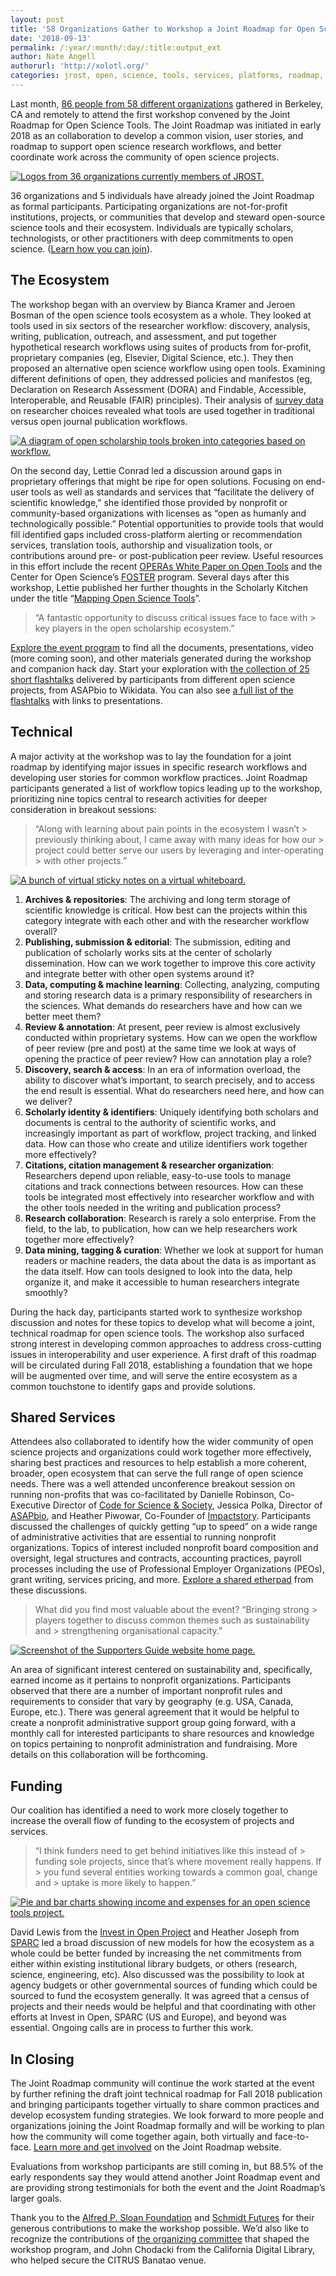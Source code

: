 ```yaml
---
layout: post
title: '58 Organizations Gather to Workshop a Joint Roadmap for Open Science Tools'
date: '2018-09-13'
permalink: /:year/:month/:day/:title:output_ext
author: Nate Angell
authorurl: 'http://xolotl.org/'
categories: jrost, open, science, tools, services, platforms, roadmap, integration
---
```


Last month, [86 people from 58 different organizations](https://docs.google.com/spreadsheets/d/1S0M2GFffefvJTYnl-swFNJbQ4MCASry1KKU8_J6yFeQ/edit?usp=sharing) gathered in Berkeley, CA and remotely to attend the first workshop convened by the Joint Roadmap for Open Science Tools. The Joint Roadmap was initiated in early 2018 as an collaboration to develop a common vision, user stories, and roadmap to support open science research workflows, and better coordinate work across the community of open science projects.

[![Logos from 36 organizations currently members of JROST.](https://d242fdlp0qlcia.cloudfront.net/uploads/2018/09/13010104/JROSTOrganizations-400x223.png)](/participants)

36 organizations and 5 individuals have already joined the Joint Roadmap <span style="font-weight: 400;"> as formal participants</span>. Participating organizations are not-for-profit institutions, projects, or communities that develop and steward open-source science tools and their ecosystem. Individuals are typically scholars, technologists, or other practitioners with deep commitments to open science. ([Learn how you can join](/join)).

## The Ecosystem

The workshop began with an overview by Bianca Kramer and Jeroen Bosman of the open science tools ecosystem as a whole. They looked at tools used in six sectors of the researcher workflow: discovery, analysis, writing, publication, outreach, and assessment, and put together hypothetical research workflows using suites of products from for-profit, proprietary companies (eg, Elsevier, Digital Science, etc.). They then proposed an alternative open science workflow using open tools. Examining different definitions of open, they addressed policies and manifestos (eg, Declaration on Research Assessment (DORA) and Findable, Accessible, Interoperable, and Reusable (FAIR) principles). Their analysis of [survey data](https://101innovations.wordpress.com/survey-2015-2016/) on researcher choices revealed what tools are used together in traditional versus open journal publication workflows.

[![A diagram of open scholarship tools broken into categories based on workflow.](https://d242fdlp0qlcia.cloudfront.net/uploads/2018/09/13020408/JROSTEcosystemMap-1024x468.png)](https://d242fdlp0qlcia.cloudfront.net/uploads/2018/09/13020408/JROSTEcosystemMap.png)

On the second day, Lettie Conrad led a discussion around gaps in proprietary offerings that might be ripe for open solutions. Focusing on end-user tools as well as standards and services that “facilitate the delivery of scientific knowledge,” she identified those provided by nonprofit or community-based organizations with licenses as “open as humanly and technologically possible.” Potential opportunities to provide tools that would fill identified gaps included cross-platform alerting or recommendation services, translation tools, authorship and visualization tools, or contributions around pre- or post-publication peer review. Useful resources in this effort include the recent [OPERAs White Paper on Open Tools](https://zenodo.org/record/1324110#.W5Lj0pNKjUq) and the Center for Open Science’s [FOSTER](https://www.fosteropenscience.eu/) program. Several days after this workshop, Lettie published her further thoughts in the Scholarly Kitchen under the title “[Mapping Open Science Tools](https://scholarlykitchen.sspnet.org/2018/08/30/mapping-open-science-tools/)”.

> “A fantastic opportunity to discuss critical issues face to face with > key players in the open scholarship ecosystem.”

[Explore the event program](https://docs.google.com/document/d/1H0jZ4TkVf7MHwaYp0vXjKf9kDQ78h03S-0AHkf4yNIA/edit?usp=sharing) to find all the documents, presentations, video (more coming soon), and other materials generated during the workshop and companion hack day. Start your exploration with [the collection of 25 short flashtalks](https://www.youtube.com/playlist?list=PLmuJEyeapl2egJ1rjtniHaFP734ijTB1t) delivered by participants from different open science projects, from ASAPbio to Wikidata. You can also see [a full list of the flashtalks](https://github.com/OpenScienceRoadmap/jrost/blob/master/meetings/2018summerworkshop/notepads/projectsandorgs.md) with links to presentations.

## Technical

A major activity at the workshop was to lay the foundation for a joint roadmap by identifying major issues in specific research workflows and developing user stories for common workflow practices. Joint Roadmap participants generated a list of workflow topics leading up to the workshop, prioritizing nine topics central to research activities for deeper consideration in breakout sessions:

> “Along with learning about pain points in the ecosystem I wasn’t > previously thinking about, I came away with many ideas for how our > project could better serve our users by leveraging and inter-operating > with other projects.”

[![A bunch of virtual sticky notes on a virtual whiteboard.](https://d242fdlp0qlcia.cloudfront.net/uploads/2018/09/13020612/JROST_review_session_-_Google_Drawings.png)](https://d242fdlp0qlcia.cloudfront.net/uploads/2018/09/13020612/JROST_review_session_-_Google_Drawings.png)

1. **Archives & repositories**: The archiving and long term storage of scientific knowledge is critical. How best can the projects within this category integrate with each other and with the researcher workflow overall?
2. **Publishing, submission & editorial**: The submission, editing and publication of scholarly works sits at the center of scholarly dissemination. How can we work together to improve this core activity and integrate better with other open systems around it?
3. **Data, computing & machine learning**: Collecting, analyzing, computing and storing research data is a primary responsibility of researchers in the sciences. What demands do researchers have and how can we better meet them?
4. **Review & annotation**: At present, peer review is almost exclusively conducted within proprietary systems. How can we open the workflow of peer review (pre and post) at the same time we look at ways of opening the practice of peer review? How can annotation play a role?
5. **Discovery, search & access**: In an era of information overload, the ability to discover what’s important, to search precisely, and to access the end result is essential. What do researchers need here, and how can we deliver?
6. **Scholarly identity & identifiers**: Uniquely identifying both scholars and documents is central to the authority of scientific works, and increasingly important as part of workflow, project tracking, and linked data. How can those who create and utilize identifiers work together more effectively?
7. **Citations, citation management & researcher organization**: Researchers depend upon reliable, easy-to-use tools to manage citations and track connections between resources. How can these tools be integrated most effectively into researcher workflow and with the other tools needed in the writing and publication process?
8. **Research collaboration**: Research is rarely a solo enterprise. From the field, to the lab, to publication, how can we help researchers work together more effectively?
9. **Data mining, tagging & curation**: Whether we look at support for human readers or machine readers, the data about the data is as important as the data itself. How can tools designed to look into the data, help organize it, and make it accessible to human researchers integrate smoothly?

During the hack day, participants started work to synthesize workshop discussion and notes for these topics to develop what will become a joint, technical roadmap for open science tools. The workshop also surfaced strong interest in developing common approaches to address cross-cutting issues in interoperability and user experience. A first draft of this roadmap will be circulated during Fall 2018, establishing a foundation that we hope will be augmented over time, and will serve the entire ecosystem as a common touchstone to identify gaps and provide solutions.

## Shared Services

Attendees also collaborated to identify how the wider community of open science projects and organizations could work together more effectively, sharing best practices and resources to help establish a more coherent, broader, open ecosystem that can serve the full range of open science needs. There was a well attended unconference breakout session on running non-profits that was co-facilitated by Danielle Robinson, Co-Executive Director of [Code for Science & Society](https://codeforscience.org/), Jessica Polka, Director of [ASAPbio](http://asapbio.org/), and Heather Piwowar, Co-Founder of [Impactstory](https://impactstory.org/). Participants discussed the challenges of quickly getting “up to speed” on a wide range of administrative activities that are essential to running nonprofit organizations. Topics of interest included nonprofit board composition and oversight, legal structures and contracts, accounting practices, payroll processes including the use of Professional Employer Organizations (PEOs), grant writing, services pricing, and more. [Explore a shared etherpad](https://etherpad.wikimedia.org/p/JROSTS18-UNCFD) from these discussions.

> What did you find most valuable about the event? “Bringing strong > players together to discuss common themes such as sustainability and > strengthening organisational capacity.”

[![Screenshot of the Supporters Guide website home page.](https://d242fdlp0qlcia.cloudfront.net/uploads/2018/09/13020833/Supporting-Research-Communication_-a-Guide-1024x576.png)](https://www.supporters.guide/)

An area of significant interest centered on sustainability and, specifically, earned income as it pertains to nonprofit organizations. Participants observed that there are a number of important nonprofit rules and requirements to consider that vary by geography (e.g. USA, Canada, Europe, etc.). There was general agreement that it would be helpful to create a nonprofit administrative support group going forward, with a monthly call for interested participants to share resources and knowledge on topics pertaining to nonprofit administration and fundraising. More details on this collaboration will be forthcoming.

## Funding

Our coalition has identified a need to work more closely together to increase the overall flow of funding to the ecosystem of projects and services.

> “I think funders need to get behind initiatives like this instead of > funding sole projects, since that’s where movement really happens. If > you fund several entities working towards a common goal, change and > uptake is more likely to happen.”

[![Pie and bar charts showing income and expenses for an open science tools project.](https://d242fdlp0qlcia.cloudfront.net/uploads/2018/09/13021015/GMT20180828-153648_JROST-Summ_1920x1200_mp4-1024x595.png)](https://d242fdlp0qlcia.cloudfront.net/uploads/2018/09/13021015/GMT20180828-153648_JROST-Summ_1920x1200_mp4.png)

David Lewis from the [Invest in Open Project](https://crln.acrl.org/index.php/crlnews/article/view/16902) and Heather Joseph from [SPARC](https://sparcopen.org/) led a broad discussion of new models for how the ecosystem as a whole could be better funded by increasing the net commitments from either within existing institutional library budgets, or others (research, science, engineering, etc). Also discussed was the possibility to look at agency budgets or other governmental sources of funding which could be sourced to fund the ecosystem generally. It was agreed that a census of projects and their needs would be helpful and that coordinating with other efforts at Invest in Open, SPARC (US and Europe), and beyond was essential. Ongoing calls are in process to further this work.

## In Closing

The Joint Roadmap community will continue the work started at the event by further refining the draft joint technical roadmap for Fall 2018 publication and bringing participants together virtually to share common practices and develop ecosystem funding strategies. We look forward to more people and organizations joining the Joint Roadmap formally and will be working to plan how the community will come together again, both virtually and face-to-face. [Learn more and get involved](/join) on the Joint Roadmap website.

Evaluations from workshop participants are still coming in, but 88.5% of the early respondents say they would attend another Joint Roadmap event and are providing strong testimonials for both the event and the Joint Roadmap’s larger goals.

Thank you to the [Alfred P. Sloan Foundation](https://sloan.org/) and [Schmidt Futures](https://schmidtfutures.com/) for their generous contributions to make the workshop possible. We’d also like to recognize the contributions of [the organizing committee](https://docs.google.com/spreadsheets/d/1S0M2GFffefvJTYnl-swFNJbQ4MCASry1KKU8_J6yFeQ/edit?usp=sharing) that shaped the workshop program, and John Chodacki from the California Digital Library, who helped secure the CITRUS Banatao venue.
